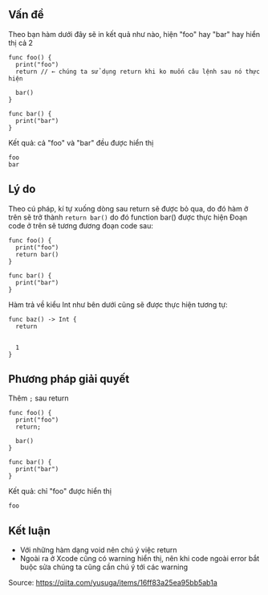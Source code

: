 ## Vấn đề 
Theo bạn hàm dưới đây sẽ in kết quả như nào, hiện "foo" hay "bar" hay hiển thị cả 2 
```
func foo() {
  print("foo")
  return // ← chúng ta sử dụng return khi ko muốn câu lệnh sau nó thực hiện

  bar()
}

func bar() {
  print("bar")
}
```
Kết quả: cả "foo" và "bar" đều được hiển thị 
```
foo
bar
```

## Lý do 
Theo cú pháp, kí tự xuống dòng sau return sẽ được bỏ qua, do đó hàm ở trên sẽ trở thành `return bar()`  do đó function bar() được thực hiện
Đoạn code ở trên sẽ tương đương đoạn code sau: 
```
func foo() {
  print("foo")
  return bar()
}

func bar() {
  print("bar")
}
```
Hàm trả về kiểu Int như bên dưới cũng sẽ được thực hiện tương tự: 
```
func baz() -> Int {
  return


  1
}
```
## Phương pháp giải quyết 
Thêm `;` sau return 

```
func foo() {
  print("foo")
  return;

  bar()
}

func bar() {
  print("bar")
}
```
Kết quả: chỉ "foo" được hiển thị 
```
foo
```

## Kết luận 
- Với những hàm dạng void nên chú ý việc return 
- Ngoài ra ở Xcode cũng có warning hiển thị, nên khi code ngoài error bắt buộc sửa chúng ta cũng cần chú ý tới các warning

Source: https://qiita.com/yusuga/items/16ff83a25ea95bb5ab1a